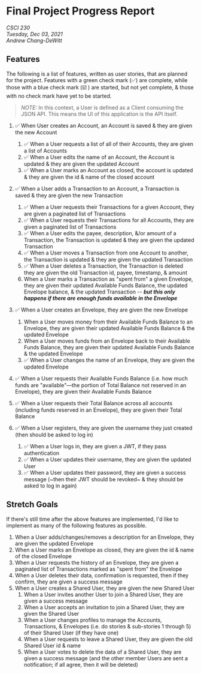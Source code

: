 Final Project Progress Report
===

*CSCI 230* \
*Tuesday, Dec 03, 2021* \
*Andrew Chang-DeWitt*

Features
---

The following is a list of features, written as user stories, that are planned for the project.
Features with a green check mark (✅) are complete, while those with a blue check mark (☑️ ) are  started, but not yet complete, & those with no check mark have yet to be started.

> *NOTE:* In this context, a User is defined as a Client consuming the JSON API. 
> This means the UI of this application is the API itself.

1. ✅ When User creates an Account, an Account is saved & they are given the new Account
    1. ✅ When a User requests a list of all of their Accounts, they are given a list of Accounts
    6. ✅ When a User edits the name of an Account, the Account is updated & they are given the updated Account
    7. ✅ When a User marks an Account as closed, the account is updated & they are given the id & name of the closed account

2. ✅ When a User adds a Transaction to an Account, a Transaction is saved & they are given the new Transaction
    1. ✅ When a User requests their Transactions for a given Account, they are given a paginated list of Transactions
    4. ✅ When a User requests their Transactions for all Accounts, they are given a paginated list of Transactions
    8. ✅ When a User edits the payee, description, &/or amount of a Transaction, the Transaction is updated & they are given the updated Transaction
    9. ✅ When a User moves a Transaction from one Account to another, the Transaction is updated & they are given the updated Transaction
    10. ✅ When a User deletes a Transaction, the Transaction is deleted they are given the old Transaction id, payee, timestamp, & amount
    17. When a User marks a Transaction as "spent from" a given Envelope, they are given their updated Available Funds Balance, the updated Envelope balance, & the updated Transaction -- _**but this only happens if there are enough funds available in the Envelope**_

11. ✅ When a User creates an Envelope, they are given the new Envelope
    1. When a User moves money from their Available Funds Balance to an Envelope, they are given their updated Available Funds Balance & the updated Envelope
    13. When a User moves funds from an Envelope back to their Available Funds Balance, they are given their updated Available Funds Balance & the updated Envelope
    14. ✅ When a User changes the name of an Envelope, they are given the updated Envelope

19. ✅ When a User requests their Available Funds Balance (i.e. how much funds are "available"&mdash;the portion of Total Balance not reserved in an Envelope), they are given their Available Funds Balance
20. ✅ When a User requests their Total Balance across all accounts (including funds reserved in an Envelope), they are given their Total Balance
22. ✅ When a User registers, they are given the username they just created (then should be asked to log in)
    1. ✅ When a User logs in, they are given a JWT, if they pass authentication
    23. ✅ When a User updates their username, they are given the updated User
    24. ✅ When a User updates their password, they are given a success message (~then their JWT should be revoked~ & they should be asked to log in again)

Stretch Goals
---

If there's still time after the above features are implemented, I'd like to implement as many of the following features as possible.

1. When a User adds/changes/removes a description for an Envelope, they are given the updated Envelope
1. When a User marks an Envelope as closed, they are given the id & name of the closed Envelope
1. When a User requests the history of an Envelope, they are given a paginated list of Transactions marked as "spent from" the Envelope
2. When a User deletes their data, confirmation is requested, then if they confirm, they are given a success message
1. When a User creates a Shared User, they are given the new Shared User
    1. When a User invites another User to join a Shared User, they are given a success message
    28. When a User accepts an invitation to join a Shared User, they are given the Shared User
    28. When a User changes profiles to manage the Accounts, Transactions, & Envelopes (i.e. do stories & sub-stories 1 through 5) of their Shared User (if they have one)
    29. When a User requests to leave a Shared User, they are given the old Shared User id & name
    30. When a User votes to delete the data of a Shared User, they are given a success message (and the other member Users are sent a notification; if all agree, then it will be deleted)
